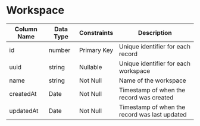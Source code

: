 # Workspace

Column Name | Data Type | Constraints | Description
--- | --- | --- | ---
id | number | Primary Key | Unique identifier for each record
uuid | string | Nullable | Unique identifier for each workspace
name | string | Not Null | Name of the workspace
createdAt | Date | Not Null | Timestamp of when the record was created
updatedAt | Date | Not Null | Timestamp of when the record was last updated
